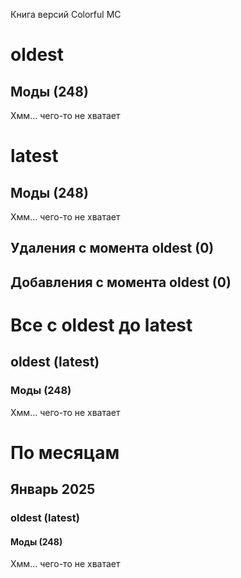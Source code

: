 Книга версий Colorful MC
# oldest
## Моды (248)
Хмм... чего-то не хватает
# latest
## Моды (248)
Хмм... чего-то не хватает
## Удаления с момента oldest (0)
## Добавления с момента oldest (0)
# Все с oldest до latest
## oldest (latest)
### Моды (248)
Хмм... чего-то не хватает
# По месяцам
## Январь 2025
### oldest (latest)
#### Моды (248)
Хмм... чего-то не хватает
